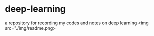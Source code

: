 # deep-learning
a repository for recording my codes and notes on deep learning
<img src="./img/readme.png>
